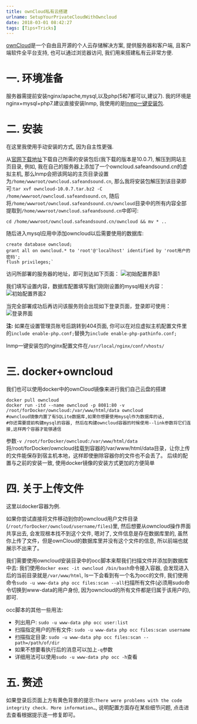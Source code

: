 ```yaml
---
title: ownCloud私有云搭建
urlname: SetupYourPrivateCloudWithOwncloud
date: 2018-03-01 08:42:27
tags: [Tips+Tricks]
---
```


[ownCloud]:https://owncloud.org
[官网下载地址]: https://owncloud.org/download/

[ownCloud]是一个自由且开源的个人云存储解决方案, 提供服务器和客户端, 且客户端软件全平台支持, 也可以通过浏览器访问, 我们用来搭建私有云非常方便.

<!--more-->

# 一. 环境准备
服务器需提前安装nginx/apache,mysql,以及php(5和7都可以,建议7). 我的环境是nginx+mysql+php7.建议直接安装lnmp, 我使用的是[lnmp一键安装包](https://lnmp.org/).

# 二. 安装
在这里我使用手动安装的方式, 因为自主性更强.

从[官网下载地址]下载自己所需的安装包后(我下载的版本是10.0.7), 解压到网站主页目录, 例如, 我在自己的服务器上添加了一个owncloud.safeandsound.cn的虚拟主机, 那么lnmp会把该网站的主页目录设置为`/home/wwwroot/owncloud.safeandsound.cn`, 那么我将安装包解压到该目录即可:`tar xvf owncloud-10.0.7.tar.bz2 -C /home/wwwroot/owncloud.safeandsound.cn`, 随后将`/home/wwwroot/owncloud.safeandsound.cn/owncloud`目录中的所有内容全部提取到`/home/wwwroot/owncloud.safeandsound.cn`中即可:

```
cd /home/wwwroot/owncloud.safeandsound.cn/owncloud && mv * ..
```

随后进入mysql应用中添加owncloud以后需要使用的数据库:

```
create database owncloud;
grant all on owncloud.* to 'root'@'localhost' identified by 'root用户的密码';
flush privileges;`
```

访问所部署的服务器的地址，即可到达如下页面：
![初始配置界面1](https://cdn.safeandsound.cn/image/owncloud/owncloud1.png)

我们填写设置内容，数据库配置填写我们刚刚设置的mysql相关内容：
![初始配置界面2](https://cdn.safeandsound.cn/image/owncloud/owncloud2.png)

当完全部署成功后再访问该服务则会出现如下登录页面，登录即可使用：
![登录界面](https://cdn.safeandsound.cn/image/owncloud/owncloud3.png)


**注:** 如果在设置管理员账号后跳转到404页面, 你可以在对应虚拟主机配置文件里的`include enable-php.conf;`替换为`include enable-php-pathinfo.conf;`

lnmp一键安装包的nginx配置文件在`/usr/local/nginx/conf/vhosts/`

# 三. docker+owncloud
我们也可以使用docker中的ownCloud镜像来进行我们自己云盘的搭建

```
docker pull owncloud
docker run -itd --name owncloud -p 8081:80 -v /root/forDocker/owncloud:/var/www/html/data owncloud
#owncloud镜像内置了有SQLite数据库,如果你想要使用mysql作为数据库的话,
#你还需要提前构建mysql的容器, 然后在构建owncloud容器的时候使用--link参数将它们连接,这样两个容器才能够通信
```

参数`-v /root/forDocker/owncloud:/var/www/html/data`将/root/forDocker/owncloud挂载到容器的/var/www/html/data目录，让你上传的文件能保存到宿主机本地，这样即使删除容器你的文件也不会丢了。
后续的配置与之前的安装一致, 使用docker镜像的安装方式更加的方便简单

# 四. 关于上传文件
这里以docker容器为例.

如果你尝试直接将文件移动到你的owncloud用户文件目录(`/root/forDocker/owncloud/username/files`)里, 然后想要从owncloud操作界面共享出去, 会发现根本找不到这个文件, 嗯对了, 文件信息是存在数据库里的, 虽然你上传了文件，但是ownCloud的数据库里并没有这个文件的信息, 所以前端也就展示不出来了。

我们需要使用owncloud安装目录中的occ脚本来帮我们扫描文件并添加到数据库中去:  我们使用`docker exec -it owncloud /bin/bash`命令接入容器, 会发现进入后的当前目录就是`/var/www/html`, ls一下会看到有一个名为occ的文件, 我们使用命令`sudo -u www-data php occ files:scan --all`扫描所有文件(必须用sudo命令切换到www-data的用户身份, 因为owncloud的所有文件都是归属于该用户的),即可.

occ脚本的其他一些用法:
* 列出用户: `sudo -u www-data php occ user:list`
* 扫描指定用户的所有文件: `sudo -u www-data php occ files:scan username`
* 扫描指定目录: `sudo -u www-data php occ files:scan --path=/path/of/dir`
* 如果不想要看执行后的消息可以加上`-q`参数
* 详细用法可以使用`sudo -u www-data php occ -h`查看

# 五. 赘述
如果登录后页面上方有黄色背景的提示:`There were problems with the code integrity check. More information…`, 说明配置方面存在某些细节问题, 点击进去查看根据提示逐一修复即可。